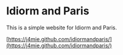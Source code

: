 Idiorm and Paris
================

This is a simple website for Idiorm and Paris.

[https://j4mie.github.com/idiormandparis/](https://j4mie.github.com/idiormandparis/)
